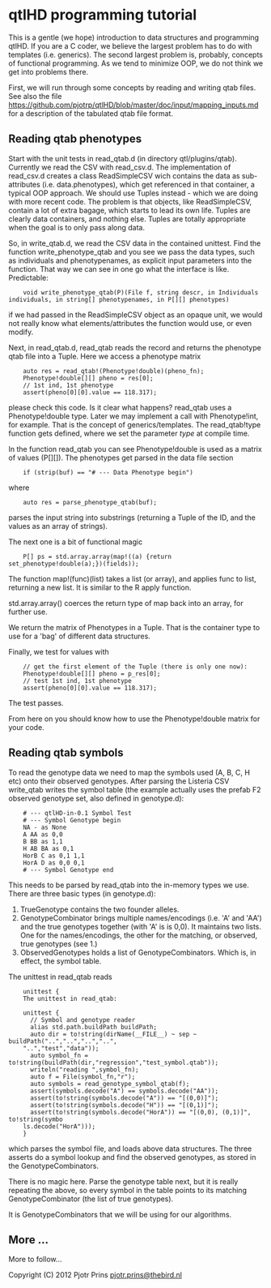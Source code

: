 # qtlHD programming tutorial

This is a gentle (we hope) introduction to data structures and programming
qtlHD.  If you are a C coder, we believe the largest problem has to do with
templates (i.e. generics). The second largest problem is, probably, concepts of
functional programming. As we tend to minimize OOP, we do not think we get into
problems there.

First, we will run through some concepts by reading and writing qtab files. See
also the file
https://github.com/pjotrp/qtlHD/blob/master/doc/input/mapping_inputs.md for a
description of the tabulated qtab file format.

## Reading qtab phenotypes

Start with the unit tests in read_qtab.d (in directory qtl/plugins/qtab).
Currently we read the CSV with read_csv.d. The implementation of read_csv.d
creates a class ReadSimpleCSV wich contains the data as sub-attributes (i.e.
data.phenotypes), which get referenced in that container, a typical OOP
approach.  We should use Tuples instead - which we are doing with more recent
code. The problem is that objects, like ReadSimpleCSV, contain a lot of extra
bagage, which starts to lead its own life. Tuples are clearly data containers,
and nothing else. Tuples are totally appropriate when the goal is to only pass
along data.

So, in write_qtab.d, we read the CSV data in the contained unittest.
Find the function write_phenotype_qtab and you see we pass the data
types, such as individuals and phenotypenames, as explicit input
parameters into the function. That way we can see in one go what the
interface is like. Predictable:

        void write_phenotype_qtab(P)(File f, string descr, in Individuals individuals, in string[] phenotypenames, in P[][] phenotypes)

if we had passed in the ReadSimpleCSV object as an opaque unit, we would not
really know what elements/attributes the function would use, or even modify.

Next, in read_qtab.d, read_qtab reads the record and returns the phenotype qtab
file into a Tuple. Here we access a phenotype matrix

        auto res = read_qtab!(Phenotype!double)(pheno_fn);
        Phenotype!double[][] pheno = res[0];
        // 1st ind, 1st phenotype
        assert(pheno[0][0].value == 118.317);

please check this code. Is it clear what happens? read_qtab uses a
Phenotype!double type. Later we may implement a call with Phenotype!int, for
example. That is the concept of generics/templates. The read_qtab!type function
gets defined, where we set the parameter *type* at compile time.

In the function read_qtab you can see Phenotype!double is used as a
matrix of values (P[][]). The phenotypes get parsed in the data file section

        if (strip(buf) == "# --- Data Phenotype begin") 

where

        auto res = parse_phenotype_qtab(buf);

parses the input string into substrings (returning a Tuple of the
ID, and the values as an array of strings).

The next one is a bit of functional magic

        P[] ps = std.array.array(map!((a) {return set_phenotype!double(a);})(fields));

The function map!(func)(list) takes a list (or array), and applies func to list,
returning a new list. It is similar to the R apply function.

std.array.array() coerces the return type of map back into an array, for further use.

We return the matrix of Phenotypes in a Tuple. That is the container type to use for
a 'bag' of different data structures.

Finally, we test for values with

        // get the first element of the Tuple (there is only one now):
        Phenotype!double[][] pheno = p_res[0];
        // test 1st ind, 1st phenotype
        assert(pheno[0][0].value == 118.317);

The test passes.

From here on you should know how to use the Phenotype!double matrix
for your code.

## Reading qtab symbols

To read the genotype data we need to map the symbols used (A, B, C, H etc) onto
their observed genotypes. After parsing the Listeria CSV write_qtab writes the
symbol table (the example actually uses the prefab F2 observed genotype set,
also defined in genotype.d):

        # --- qtlHD-in-0.1 Symbol Test
        # --- Symbol Genotype begin
        NA - as None
        A AA as 0,0
        B BB as 1,1
        H AB BA as 0,1
        HorB C as 0,1 1,1
        HorA D as 0,0 0,1
        # --- Symbol Genotype end

This needs to be parsed by read_qtab into the in-memory types we use.
There are three basic types (in genotype.d):

1. TrueGenotype contains the two founder alleles.
2. GenotypeCombinator brings multiple names/encodings (i.e. 'A' and 'AA')
   and the true genotypes together (with 'A' is is 0,0). It maintains
   two lists. One for the names/encodings, the other for the matching,
   or observed, true genotypes (see 1.)
3. ObservedGenotypes holds a list of GenotypeCombinators. Which is, in
   effect, the symbol table.

The unittest in read_qtab reads

        unittest {
        The unittest in read_qtab:

        unittest {
          // Symbol and genotype reader
          alias std.path.buildPath buildPath;
          auto dir = to!string(dirName(__FILE__) ~ sep ~ buildPath("..","..","..","..",
        "..","test","data"));
          auto symbol_fn = to!string(buildPath(dir,"regression","test_symbol.qtab"));
          writeln("reading ",symbol_fn);
          auto f = File(symbol_fn,"r");
          auto symbols = read_genotype_symbol_qtab(f);
          assert(symbols.decode("A") == symbols.decode("AA"));
          assert(to!string(symbols.decode("A")) == "[(0,0)]");
          assert(to!string(symbols.decode("H")) == "[(0,1)]");
          assert(to!string(symbols.decode("HorA")) == "[(0,0), (0,1)]", to!string(symbo
        ls.decode("HorA")));
        }

which parses the symbol file, and loads above data structures. The three
asserts do a symbol lookup and find the observed genotypes, as stored
in the GenotypeCombinators.

There is no magic here. Parse the genotype table next, but it is really
repeating the above, so every symbol in the table points to its
matching GenotypeCombinator (the list of true genotypes).

It is GenotypeCombinators that we will be using for our algorithms.

## More ...

More to follow...

Copyright (C) 2012 Pjotr Prins <pjotr.prins@thebird.nl> 
